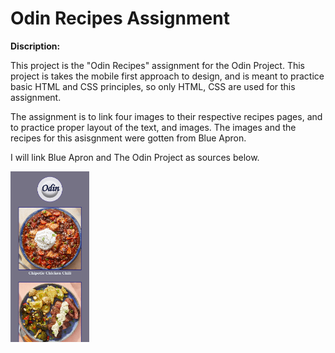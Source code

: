 
# Odin Recipes Assignment

**Discription:**

This project is the "Odin Recipes" assignment for the Odin Project. 
This project is takes the mobile first approach to design, and is meant to practice basic HTML and CSS principles, so only HTML, CSS are used for this assignment.

The assignment is to link four images to their respective recipes pages, and to practice proper layout of the text, and images. 
The images and the recipes for this asisgnment were gotten from Blue Apron.

I will link Blue Apron and The Odin Project as sources below.


<img src="./readme-file-images/read-me-mobile-first.png" width="25%" height="25%">


<!--
![Odin Recipes Homepage](./readme-file-images/read-me-homepage-one.png)
![Odin Recipes Homepage](./readme-file-images/read-me-homepage-two.png)
![Odin Recipes Homepage](./readme-file-images/read-me-homepage-recipe-page.png)

![Odin Recipes Homepage](./readme-file-images/read-me-mobile-first-two.png)
![Odin Recipes Homepage](./readme-file-images/read-me-mobile-first-recipe-page.png)

-->